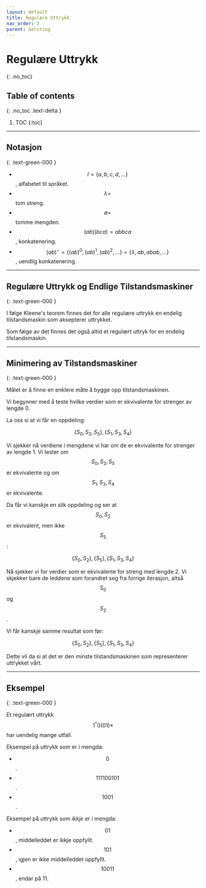 ```yaml
---
layout: default
title: Regulære Uttrykk
nav_order: 2
parent: Gersting
---
```


# Regulære Uttrykk
{: .no_toc}
## Table of contents
{: .no_toc .text-delta }

1. TOC
{:toc}

---

## Notasjon
{: .text-green-000 }

- $$ I = \lbrace a,b,c,d,...\rbrace$$, alfabetet til språket.
- $$\lambda = $$ tom streng.
- $$\emptyset = $$ tomme mengden.
- $$(ab)(bca) = abbca$$, konkatenering.
- $$(ab)^\star = \lbrace (ab)^0, (ab)^1, (ab)^2, ... \rbrace = \lbrace \lambda, ab, abab, ... \rbrace$$, uendlig konkatenering.

---

## Regulære Uttrykk og Endlige Tilstandsmaskiner
{: .text-green-000 }

I følge Kleene's teorem finnes det for alle regulære uttrykk en endelig tilstandsmaskin som aksepterer uttrykket.

Som følge av det finnes det også altid et regulært uttryk for en endelig tilstandsmaskin.

---

## Minimering av Tilstandsmaskiner
{: .text-green-000 }

Målet er å finne en enklere måte å bygge opp tilstandsmaskinen.

Vi begynner med å teste hvilke verdier som er ekvivalente for strenger av lengde 0.

La oss si at vi får en oppdeling:

$$\lbrace S_0, S_2, S_5 \rbrace, \lbrace S_1, S_3, S_4 \rbrace$$

Vi sjekker nå verdiene i mengdene vi har om de er ekvivalente for strenger av lengde 1. Vi tester om $$S_0, S_2, S_5$$ er ekvivalente og om $$S_1, S_3, S_4$$ er ekvivalente.

Da får vi kanskje en slik oppdeling og ser at $$S_0, S_2$$ er ekvivalent, men ikke $$S_5$$:

$$\lbrace S_0, S_2 \rbrace, \lbrace S_5 \rbrace, \lbrace S_1, S_3, S_4 \rbrace$$

Nå sjekker vi for verdier som er ekvivalente for streng med lengde 2. Vi skjekker bare de leddene som forandret seg fra forrige iterasjon, altså $$S_0$$ og $$S_2$$.

Vi får kanskje samme resultat som før:

$$\lbrace S_0, S_2 \rbrace, \lbrace S_5 \rbrace, \lbrace S_1, S_3, S_4 \rbrace$$

Dette vil da si at det er den minste tilstandsmaskinen som representerer uttrykket vårt.

---

## Eksempel
{: .text-green-000 }

Et regulært uttrykk $$1^*0(01)*$$ har uendelig mange utfall.

Eksempel på uttrykk som er i mengda:

- $$0$$.
- $$111100101$$.
- $$1001$$.

Eksempel på uttrykk som *ikkje* er i mengda:

- $$01$$, middelleddet er ikkje oppfyllt.
- $$101$$, igjen er ikke middelleddet oppfyllt.
- $$10011$$, endar på $11$.
